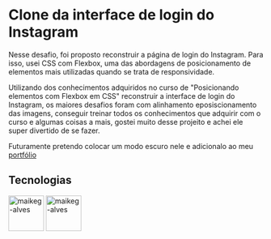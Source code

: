 # Clone da interface de login do Instagram 

Nesse desafio, foi proposto reconstruir a página de login do Instagram. Para isso, usei CSS com Flexbox, uma das abordagens de posicionamento de elementos mais utilizadas quando se trata de responsividade. 

Utilizando dos conhecimentos adquiridos no curso de "Posicionando elementos com Flexbox em CSS" reconstruir a interface de login do Instagram, os maiores desafios foram com alinhamento eposiscionamento das imagens, conseguir treinar todos os conhecimentos que adquirir com o curso e algumas coisas a mais, gostei muito desse projeito e achei ele super divertido de se fazer.

Futuramente pretendo colocar um modo escuro nele e adicionalo ao meu [portfólio](https://my-portfolio-maike.herokuapp.com/)

## Tecnologias 


<div style="display: inline_block">  
  
  <img align="center" alt="maikeg-alves" height="70" width="70" src="https://cdn.jsdelivr.net/gh/devicons/devicon/icons/html5/html5-plain-wordmark.svg"/>

  <img align="center" alt="maikeg-alves" height="70" width="70" src="https://cdn.jsdelivr.net/gh/devicons/devicon/icons/css3/css3-plain-wordmark.svg"/>
  
</div>

